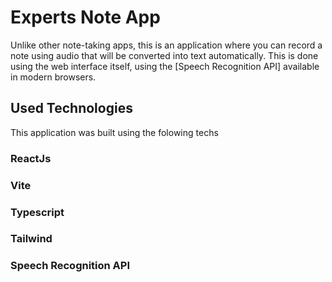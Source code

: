 # Experts Note App

Unlike other note-taking apps, this is an application where you can record a note using audio that will be converted into text automatically.
This is done using the web interface itself, using the [Speech Recognition API] available in modern browsers.
## Used Technologies

This application was built using the folowing techs

### ReactJs
### Vite
### Typescript
### Tailwind
### Speech Recognition API
